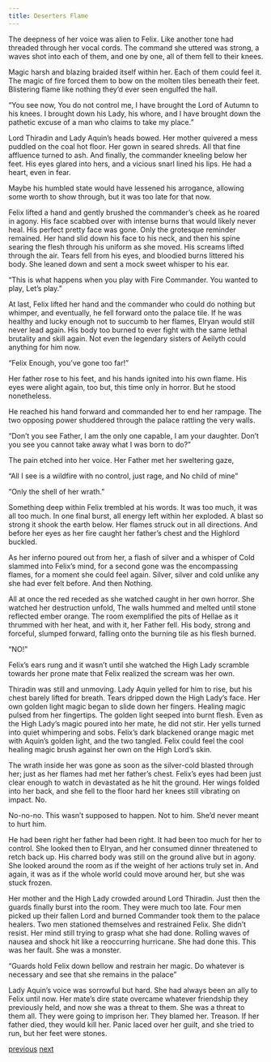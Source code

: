 ```yaml
---
title: Deserters Flame
---
```

The deepness of her voice was alien to Felix. Like another tone had
threaded through her vocal cords. The command she uttered was strong, a waves
shot into each of them, and one by one, all of them fell to their knees. 

Magic harsh and blazing braided itself within her.
Each of them could feel it. The magic of fire forced them to bow on the
molten tiles beneath their feet. Blistering flame like nothing they’d ever seen
engulfed the hall.

“You see now, You do not control me, I have brought the Lord of Autumn
to his knees. I brought down his Lady, his whore, and I have brought down the
pathetic excuse of a man who claims to take my place.”

Lord Thiradin and Lady Aquin’s heads bowed. Her mother quivered a
mess puddled on the coal hot floor. Her gown in seared shreds. All that fine
affluence turned to ash. And finally, the commander kneeling below her feet. His
eyes glared into hers, and a vicious snarl lined his lips. He had a heart, even in fear. 

Maybe his humbled state would have lessened his arrogance, allowing some
worth to show through, but it was too late for that now.

Felix lifted a hand and gently brushed the commander’s cheek as he
roared in agony. His face scabbed over with intense burns that would likely never heal. His perfect pretty face was gone. Only the grotesque reminder remained. Her hand slid down his face to his neck, and then his spine searing the flesh through his uniform as she moved. His screams lifted through the air. Tears fell from his eyes, and bloodied burns littered his body. She leaned down and sent a mock sweet whisper to his ear.

“This is what happens when you play with Fire Commander. You wanted
to play, Let’s play.”

At last, Felix lifted her hand and the commander who could do nothing but whimper, and eventually, he fell forward onto the palace tile. If he was
healthy and lucky enough not to succumb to her flames, Elryan would still never
lead again. His body too burned to ever fight with the same lethal brutality and
skill again. Not even the legendary sisters of Aeilyth could anything for him now.

“Felix Enough, you’ve gone too far!”

Her father rose to his feet, and his hands ignited into his own flame. His
eyes were alight again, too but, this time only in horror. But he stood nonetheless.

He reached his hand forward and commanded her to end her rampage. The two
opposing power shuddered through the palace rattling the very walls.

“Don’t you see Father, I am the only one capable, I am your daughter.
Don’t you see you cannot take away what I was born to do?”

The pain etched into her voice. Her Father met her sweltering gaze,

“All I see is a wildfire with no control, just rage, and No child of mine”

“Only the shell of her wrath.”

Something deep within Felix trembled at his words. It was too much, it
was all too much. In one final burst, all energy left within her exploded.
A blast so strong it shook the earth below. Her flames struck out in all
directions. And before her eyes as her fire caught her father’s chest and the
Highlord buckled.

As her inferno poured out from her, a flash of silver and a whisper of
Cold slammed into Felix’s mind, for a second gone was the encompassing
flames, for a moment she could feel again. Silver, silver and cold unlike any she had ever felt before. And then Nothing.

All at once the red receded as she watched caught in her own horror. She
watched her destruction unfold, The walls hummed and melted until stone
reflected ember orange. The room exemplified the pits of Hellae as it thrummed
with her heat, and with it, her Father fell. His body, strong and forceful, slumped forward, falling onto the burning tile as his flesh burned. 

“NO!” 

Felix’s ears rung and it wasn’t until she watched the High Lady scramble towards her prone mate that Felix realized the scream was her own.

Thiradin was still and unmoving. Lady Aquin yelled for him to rise, but
his chest barely lifted for breath. Tears dripped down the High Lady’s face. Her
own golden light magic began to slide down her fingers. Healing magic pulsed
from her fingertips. The golden light seeped into burnt flesh. Even as the High
Lady’s magic poured into her mate, he did not stir. Her yells turned into quiet
whimpering and sobs. Felix’s dark blackened orange magic met with Aquin’s
golden light, and the two tangled. Felix could feel the cool healing magic brush
against her own on the High Lord’s skin.

The wrath inside her was gone as soon as the silver-cold blasted through
her; just as her flames had met her father’s chest. Felix’s eyes had been just clear enough to watch in devastated as he hit the ground. Her wings folded into her back, and she fell to the floor hard her knees still vibrating on impact. No.

No-no-no. This wasn’t supposed to happen. Not to him. She’d never meant to
hurt him.

He had been right her father had been right. It had been too much for her
to control. She looked then to Elryan, and her consumed dinner threatened to
retch back up. His charred body was still on the ground alive but in agony. She
looked around the room as if the weight of her actions truly set in. And again, it was as if the whole world could move around her, but she was stuck frozen.

Her mother and the High Lady crowded around Lord Thiradin. Just then
the guards finally burst into the room. They were much too late. Four men picked
up their fallen Lord and burned Commander took them to the palace healers. Two
men stationed themselves and restrained Felix. She didn’t resist. Her mind still
trying to grasp what she had done. Rolling waves of nausea and shock hit like a
reoccurring hurricane. She had done this. This was her fault. She was a monster.

“Guards hold Felix down bellow and restrain her magic. Do whatever is
necessary and see that she remains in the palace”

Lady Aquin’s voice was sorrowful but hard. She had always been an ally
to Felix until now. Her mate’s dire state overcame whatever friendship they
previously held, and now she was a threat to them. She was a threat to them all.
They were going to imprison her. They blamed her. Treason. If her father died,
they would kill her. Panic laced over her guilt, and she tried to run, but her feet were stones.


[previous](desertflame-11.html)
[next](desertflame-13.html)
